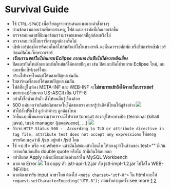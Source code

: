 # Survival Guide

- ใช้ ```CTRL-SPACE``` เพื่อเรียกดูรายการเสนอแนะและคำสั่งต่างๆ
- อ่านข้อความเออเร่อเพื่อหาสาเหตุ, ไฟล์ และบรรทัดที่เกิดเออเร่อขึ้น
- ตรวจสอบคลาสที่อิมพอร์ตมาว่ามาจากแพคเกจที่ถูกต้องหรือไม่
- ตรวจสอบว่ามีไลบรารี่ครบถูกต้องหรือไม่
- เซิฟเวอร์ต้องมีการรีคอมไพล์ไฟล์หลังแก้ไขในบางกรณี ฉะนั้นควรรอสักพัก หรือรีสตาร์ทเซิฟเวอร์ก่อนเปิดในเว็บบราวเซอร์
- ***เว็บบราวเซอร์ในโปรแกรม Eclipse กากมาก ถ้าเป็นไปได้ควรหลีกเลี่ยง***
- ปิดและเปิดใหม่/ลบและเพิ่มใหม่แก้ได้หลายปัญหา เช่น ปิดและเปิดโปรแกรม Eclipse ใหม่, ลบและเพิ่มเซิฟเวอร์ใหม่
- สร้างโปรเจคใหม่แก้ได้หลายปัญหาเช่นกัน
- รีสตาร์ทเครื่องแก้ได้หลายปัญหาเช่นกัน
- ไฟล์ที่อยู่ในห้อง META-INF และ WEB-INF จะ**ไม่สามารถเข้าถึงได้จากเว็บบราวเซอร์**
- พยายามเปลี่ยนจาก US-ASCII เป็น UTF-8
- อย่าตั้งชื่อตัวแปรมั่ว ตั้งให้คนอื่นรู้เรื่องด้วย
- 500 แค่บอกว่าเกิดข้อผิดพลาดในโค้ดของเรา อยากรู้ว่าเกิดที่ไหนให้ดูข้างล่าง ![](https://pbs.twimg.com/media/BgCHDU8CMAArTiv.png:large)
- ทำไปสั่งปริ้นไป ดูว่าค่าต่างๆ ถูกต้องไหม
- ถ้าขึ้นแบบนี้หมายความว่าอาจจะมีโปรเซส tomcat ค้างอยู่ให้หาทางปิด (terminal (killall java), task manager (javaw.exe), ...) ![](http://i.stack.imgur.com/JNGQK.png)
- ถ้าเจอ ```HTTP Status 500 -  According to TLD or attribute directive in tag file, attribute test does not accept any expressions``` ให้ลองดูบรรทัดบนสุดว่ามี /jsp อยู่หน้า /jstl ไหม
- ใช้ &lt;c:if&gt; หรือ &lt;c:when&gt; แล้วมันไม่ยอมเข้าเงื่อนไข ให้ลองดูว่าในส่วนของ test="" มีเว้นวรรคเกินก่อนปิด double quote หรือไม่ ถ้ามีเกินให้ลบออก
- อย่าลืมกด Apply หลังเปลี่ยนแปลงค่าแล้วใน MySQL Workbench
- หากเจอ Error ![](http://i.imgur.com/093IDfO.jpg)  ให้ copy ตัว jstl-api-1.2.jar กับ  jstl-impl-1.2.jar ไปใส่ใน WEB-INF/libs
- หากต้องการรับ input ภาษาไทย ต้องใส่ ```<meta charset="utf-8">``` ใน html และใส่ ```request.setCharacterEncoding("UTF-8");``` ก่อนรับค่าทุกครั้ง see more [1](http://stackoverflow.com/questions/11002827/html-forms-and-jsp-problems-with-utf-8-character-encoding) [2](http://stackoverflow.com/questions/12968472/how-to-solve-utf-8-in-java)
